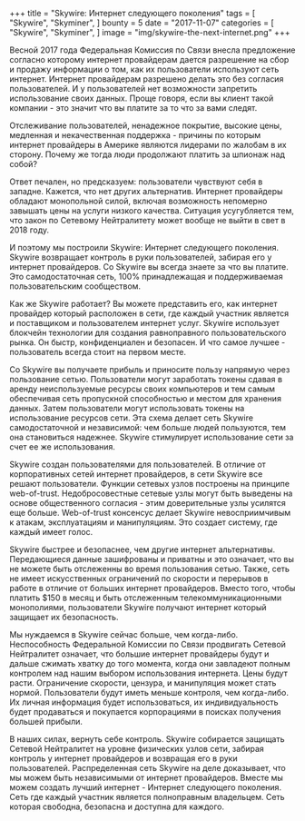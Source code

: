 +++
title = "Skywire: Интернет следующего поколения"
tags = [
    "Skywire",
    "Skyminer",
]
bounty = 5
date = "2017-11-07"
categories = [
    "Skywire",
    "Skyminer",
]
image = "img/skywire-the-next-internet.png"
+++

Весной 2017 года Федеральная Комиссия по Связи внесла предложение согласно которому интернет провайдерам дается разрешение на сбор и продажу информации о том, как их пользователи используют сеть интернет. Интернет провайдерам разрешено делать это без согласия пользователей. И у пользователей нет возможности запретить использование своих данных. Проще говоря, если вы клиент такой компании - это значит что вы платите за то что за вами следят.

Отслеживание пользователей, ненадежное покрытие, высокие цены, медленная и некачественная поддержка - причины по которым интернет провайдеры в Америке являются лидерами по жалобам в их сторону. Почему же тогда люди продолжают платить за шпионаж над собой?

Ответ печален, но предсказуем: пользователи чувствуют себя в западне. Кажется, что нет других альтернатив. Интернет провайдеры обладают монопольной силой, включая возможность непомерно завышать цены на услуги низкого качества. Ситуация усугубляется тем, что закон по Сетевому Нейтралитету может вообще не выйти в свет в 2018 году.

И поэтому мы построили Skywire: Интернет следующего поколения. Skywire возвращает контроль в руки пользователей, забирая его у интернет провайдеров. Со Skywire вы всегда знаете за что вы платите. Это самодостаточная сеть, 100% принадлежащая и поддерживаемая пользовательским сообществом.

Как же Skywire работает? Вы можете представить его, как интернет провайдер который расположен в сети, где каждый участник является и поставщиком и пользователем интернет услуг. Skywire использует блокчейн технологии для создания равноправного пользовательского рынка. Он быстр, конфиденциален и безопасен. И что самое лучшее - пользователь всегда стоит на первом месте.

Со Skywire вы получаете прибыль и приносите пользу напрямую через пользование сетью. Пользователи могут заработать токены сдавая в аренду неиспользуемые ресурсы своих компьютеров и тем самым обеспечивая сеть пропускной способностью и местом для хранения данных. Затем пользователи могут использовать токены на использование ресурсов сети. Эта схема делает сеть Skywire самодостаточной и независимой: чем больше людей пользуются, тем она становиться надежнее. Skywire стимулирует использование сети за счет ее же использования.

Skywire создан пользователями для пользователей. В отличие от корпоративных сетей интернет провайдеров, в сети Skywire все решают пользователи. Функции сетевых узлов построены на принципе web-of-trust. Недобросовестные сетевые узлы могут быть выведены на основе общественного согласия - этим доверительные узлы усилятся еще больше. Web-of-trust консенсус делает Skywire невосприимчивым к атакам, эксплуатациям и манипуляциям. Это создает систему, где каждый имеет голос.

Skywire быстрее и безопаснее, чем другие интернет альтернативы. Передающиеся данные зашифрованы и приватны и это означает, что вы не можете быть отслеженны во время пользования сетью. Также, сеть не имеет искусственных ограничений по скорости и перерывов в работе в отличие от больших интернет провайдеров. Вместо того, чтобы платить $150 в месяц и быть отслеженным телекоммуникационными монополиями, пользователи Skywire получают интернет который защищает их безопасность.

Мы нуждаемся в Skywire сейчас больше, чем когда-либо. Неспособность Федеральной Комиссии по Связи продвигать Сетевой Нейтралитет означает, что большие интернет провайдеры будут и дальше сжимать хватку до того момента, когда они завладеют полным контролем над нашим выбором использования интернета. Цены будут расти. Ограничение скорости, цензура, и манипуляция может стать нормой. Пользователи будут иметь меньше контроля, чем когда-либо. Их личная информация будет использоваться, их индивидуальность будет продаваться и покупается корпорациями в поисках получения большей прибыли.

В наших силах, вернуть себе контроль. Skywire собирается защищать Сетевой Нейтралитет на уровне физических узлов сети, забирая контроль у интернет провайдеров и возвращая его в руки пользователей. Распределенная сеть Skywire на деле доказывает, что мы можем быть независимыми от интернет провайдеров. Вместе мы можем создать лучший интернет - Интернет следующего поколения. Сеть где каждый участник является полноправным владельцем. Сеть которая свободна, безопасна и доступна для каждого.
